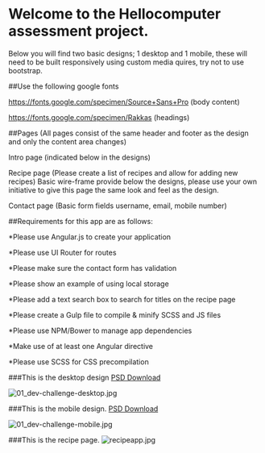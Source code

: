 # Welcome to the Hellocomputer assessment project.

Below you will find two basic designs; 1 desktop and 1 mobile, these will need to be built responsively using custom media quires, try not to use bootstrap.

##Use the following google fonts

https://fonts.google.com/specimen/Source+Sans+Pro (body content)

https://fonts.google.com/specimen/Rakkas (headings)



##Pages (All pages consist of the same header and footer as the design and only the content area changes)

Intro page (indicated below in the designs)

Recipe page (Please create a list of recipes and allow for adding new recipes) Basic wire-frame provide below the designs, please use your own initiative to give this page the same look and feel as the design.

Contact page (Basic form fields username, email, mobile number)



##Requirements for this app are as follows:

*Please use Angular.js to create your application

*Please use UI Router for routes

*Please make sure the contact form has validation

*Please show an example of using local storage

*Please add a text search box to search for titles on the recipe page

*Please create a Gulp file to compile & minify SCSS and JS files

*Please use NPM/Bower to manage app dependencies

*Make use of at least one Angular directive

*Please use SCSS for CSS precompilation




###This is the desktop design [PSD Download](http://apps.hellocomputer.net/hcinterview-test/01_dev-challenge-desktop.psd)

![01_dev-challenge-desktop.jpg](https://bitbucket.org/repo/X8xog4/images/2715540054-01_dev-challenge-desktop.jpg)

###This is the mobile design. [PSD Download](http://apps.hellocomputer.net/hcinterview-test/01_dev-challenge-mobile.psd)

![01_dev-challenge-mobile.jpg](https://bitbucket.org/repo/X8xog4/images/3641353197-01_dev-challenge-mobile.jpg)

###This is the recipe page.
![recipeapp.jpg](https://bitbucket.org/repo/X8xog4/images/412445931-recipeapp.jpg)